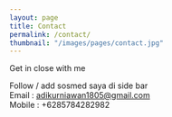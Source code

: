 ```yaml
---
layout: page
title: Contact
permalink: /contact/
thumbnail: "/images/pages/contact.jpg"
---
```


Get in close with me

Follow / add sosmed saya di side bar <br/>
Email  : adikurniawan1805@gmail.com <br/>
Mobile : +6285784282982
